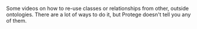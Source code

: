 Some videos on how to re-use classes or relationships from other, outside ontologies. There are a lot of ways to do it, but Protege doesn't tell you any of them.
